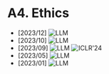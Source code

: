 # A4. Ethics
- [2023/12] **[](https://arxiv.org/abs/2312.06861)** ![LLM](https://img.shields.io/badge/LLM-589cf4)
- [2023/10] **[](https://arxiv.org/abs/2310.17551)** ![LLM](https://img.shields.io/badge/LLM-589cf4)
- [2023/09] **[](https://openreview.net/forum?id=m3RRWWFaVe)** ![LLM](https://img.shields.io/badge/LLM-589cf4) ![ICLR'24](https://img.shields.io/badge/ICLR'24-f1b800)
- [2023/05] **[](https://arxiv.org/abs/2305.15336)** ![LLM](https://img.shields.io/badge/LLM-589cf4)
- [2023/01] **[](https://arxiv.org/abs/2301.12867)** ![LLM](https://img.shields.io/badge/LLM-589cf4)

